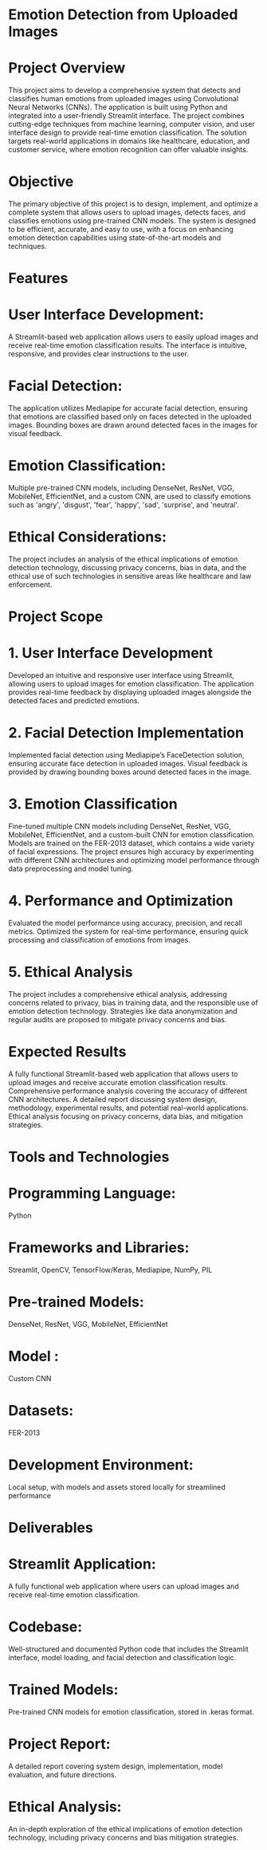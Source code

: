 # Emotion Detection from Uploaded Images
# Project Overview
This project aims to develop a comprehensive system that detects and classifies human emotions from uploaded images using Convolutional Neural Networks (CNNs). The application is built using Python and integrated into a user-friendly Streamlit interface. The project combines cutting-edge techniques from machine learning, computer vision, and user interface design to provide real-time emotion classification. The solution targets real-world applications in domains like healthcare, education, and customer service, where emotion recognition can offer valuable insights.

# Objective
The primary objective of this project is to design, implement, and optimize a complete system that allows users to upload images, detects faces, and classifies emotions using pre-trained CNN models. The system is designed to be efficient, accurate, and easy to use, with a focus on enhancing emotion detection capabilities using state-of-the-art models and techniques.

# Features
# User Interface Development:
A Streamlit-based web application allows users to easily upload images and receive real-time emotion classification results. The interface is intuitive, responsive, and provides clear instructions to the user.

# Facial Detection:
The application utilizes Mediapipe for accurate facial detection, ensuring that emotions are classified based only on faces detected in the uploaded images. Bounding boxes are drawn around detected faces in the images for visual feedback.

# Emotion Classification:
Multiple pre-trained CNN models, including DenseNet, ResNet, VGG, MobileNet, EfficientNet, and a custom CNN, are used to classify emotions such as 'angry', 'disgust', 'fear', 'happy', 'sad', 'surprise', and 'neutral'.

# Ethical Considerations:
The project includes an analysis of the ethical implications of emotion detection technology, discussing privacy concerns, bias in data, and the ethical use of such technologies in sensitive areas like healthcare and law enforcement.

# Project Scope
# 1. User Interface Development
Developed an intuitive and responsive user interface using Streamlit, allowing users to upload images for emotion classification.
The application provides real-time feedback by displaying uploaded images alongside the detected faces and predicted emotions.
# 2. Facial Detection Implementation
Implemented facial detection using Mediapipe’s FaceDetection solution, ensuring accurate face detection in uploaded images.
Visual feedback is provided by drawing bounding boxes around detected faces in the image.
# 3. Emotion Classification
Fine-tuned multiple CNN models including DenseNet, ResNet, VGG, MobileNet, EfficientNet, and a custom-built CNN for emotion classification.
Models are trained on the FER-2013 dataset, which contains a wide variety of facial expressions.
The project ensures high accuracy by experimenting with different CNN architectures and optimizing model performance through data preprocessing and model tuning.
# 4. Performance and Optimization
Evaluated the model performance using accuracy, precision, and recall metrics.
Optimized the system for real-time performance, ensuring quick processing and classification of emotions from images.
# 5. Ethical Analysis
The project includes a comprehensive ethical analysis, addressing concerns related to privacy, bias in training data, and the responsible use of emotion detection technology.
Strategies like data anonymization and regular audits are proposed to mitigate privacy concerns and bias.
# Expected Results
A fully functional Streamlit-based web application that allows users to upload images and receive accurate emotion classification results.
Comprehensive performance analysis covering the accuracy of different CNN architectures.
A detailed report discussing system design, methodology, experimental results, and potential real-world applications.
Ethical analysis focusing on privacy concerns, data bias, and mitigation strategies.
# Tools and Technologies
# Programming Language: 
Python
# Frameworks and Libraries: 
Streamlit, OpenCV, TensorFlow/Keras, Mediapipe, NumPy, PIL
# Pre-trained Models: 
DenseNet, ResNet, VGG, MobileNet, EfficientNet 
# Model :
Custom CNN
# Datasets: 
FER-2013
# Development Environment: 
Local setup, with models and assets stored locally for streamlined performance
# Deliverables
# Streamlit Application:
A fully functional web application where users can upload images and receive real-time emotion classification.

# Codebase:
Well-structured and documented Python code that includes the Streamlit interface, model loading, and facial detection and classification logic.

# Trained Models:
Pre-trained CNN models for emotion classification, stored in .keras format.

# Project Report:
A detailed report covering system design, implementation, model evaluation, and future directions.

# Ethical Analysis:
An in-depth exploration of the ethical implications of emotion detection technology, including privacy concerns and bias mitigation strategies.
